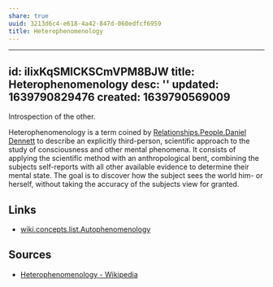 ```yaml
---
share: true
uuid: 3213d6c4-e618-4a42-847d-060edfcf6959
title: Heterophenomenology
---
```

---
id: iIixKqSMlCKSCmVPM8BJW
title: Heterophenomenology
desc: ''
updated: 1639790829476
created: 1639790569009
---

Introspection of the other.

Heterophenomenology is a term coined by [Relationships.People.Daniel Dennett](/undefined) to describe an explicitly third-person, scientific approach to the study of consciousness and other mental phenomena. It consists of applying the scientific method with an anthropological bent, combining the subjects self-reports with all other available evidence to determine their mental state. The goal is to discover how the subject sees the world him- or herself, without taking the accuracy of the subjects view for granted.

## Links

* [wiki.concepts.list.Autophenomenology](/undefined)

## Sources

* [Heterophenomenology - Wikipedia](https://en.wikipedia.org/wiki/Heterophenomenology)